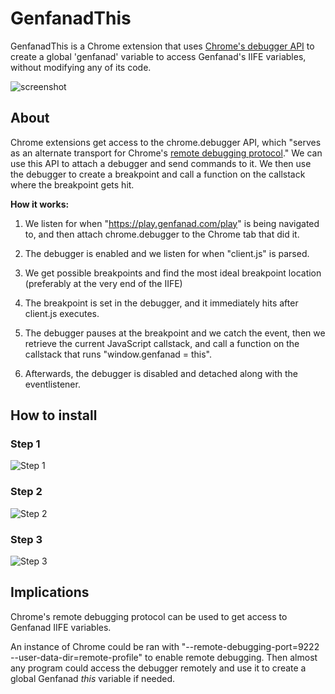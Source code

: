# GenfanadThis
GenfanadThis is a Chrome extension that uses [Chrome's debugger API](https://developer.chrome.com/docs/extensions/reference/debugger/) to create a global 'genfanad' variable to access Genfanad's IIFE variables, without modifying any of its code.

![screenshot](https://gcdnb.pbrd.co/images/2rcMLy9R9xtt.png)

## About
Chrome extensions get access to the chrome.debugger API, which "serves as an alternate transport for Chrome's [remote debugging protocol](https://chromedevtools.github.io/devtools-protocol/)." We can use this API to attach a debugger and send commands to it. We then use the debugger to create a breakpoint and call a function on the callstack where the breakpoint gets hit.

**How it works:**

1) We listen for when "https://play.genfanad.com/play" is being navigated to, and then attach chrome.debugger to the Chrome tab that did it.

2) The debugger is enabled and we listen for when "client.js" is parsed.

3) We get possible breakpoints and find the most ideal breakpoint location (preferably at the very end of the IIFE)

4) The breakpoint is set in the debugger, and it immediately hits after client.js executes.

5) The debugger pauses at the breakpoint and we catch the event, then we retrieve the current JavaScript callstack, and call a function on the callstack that runs "window.genfanad = this".

6) Afterwards, the debugger is disabled and detached along with the eventlistener.

## How to install

### Step 1
![Step 1](https://gcdnb.pbrd.co/images/qbh7KmTwVGCJ.png)

### Step 2
![Step 2](https://gcdnb.pbrd.co/images/ImcOxRaryWFB.png)

### Step 3
![Step 3](https://gcdnb.pbrd.co/images/eRJbODV6oJfB.png)

## Implications

Chrome's remote debugging protocol can be used to get access to Genfanad IIFE variables.

An instance of Chrome could be ran with "--remote-debugging-port=9222 --user-data-dir=remote-profile" to enable remote debugging. Then almost any program could access the debugger remotely and use it to create a global Genfanad _this_ variable if needed.
